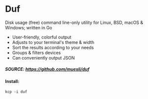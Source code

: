 # Duf
Disk usage (free) command line-only utility for Linux, BSD, macOS &amp; Windows; written in Go

* User-friendly, colorful output
* Adjusts to your terminal's theme & width
* Sort the results according to your needs
* Groups & filters devices
* Can conveniently output JSON


##### SOURCE: https://github.com/muesli/duf

#### Install:   
```
kcp -i duf
```
